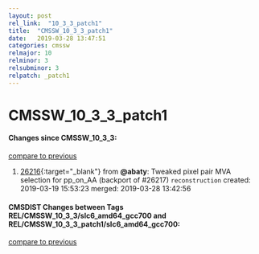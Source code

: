 ```yaml
---
layout: post
rel_link:  "10_3_3_patch1"
title:  "CMSSW_10_3_3_patch1"
date:   2019-03-28 13:47:51
categories: cmssw
relmajor: 10
relminor: 3
relsubminor: 3
relpatch: _patch1
---
```


# CMSSW_10_3_3_patch1
#### Changes since CMSSW_10_3_3:
[compare to previous](https://github.com/cms-sw/cmssw/compare/CMSSW_10_3_3...CMSSW_10_3_3_patch1)



1. [26216](http://github.com/cms-sw/cmssw/pull/26216){:target="_blank"}  from **@abaty**: Tweaked pixel pair MVA selection for pp_on_AA (backport of #26217) `reconstruction`  created: 2019-03-19 15:53:23 merged: 2019-03-28 13:42:56



#### CMSDIST Changes between Tags REL/CMSSW_10_3_3/slc6_amd64_gcc700 and REL/CMSSW_10_3_3_patch1/slc6_amd64_gcc700:
[compare to previous](https://github.com/cms-sw/cmsdist/compare/REL/CMSSW_10_3_3/slc6_amd64_gcc700...REL/CMSSW_10_3_3_patch1/slc6_amd64_gcc700)


